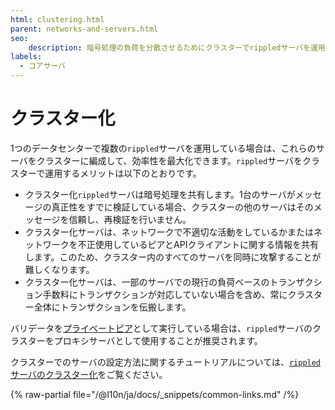 ```yaml
---
html: clustering.html
parent: networks-and-servers.html
seo:
    description: 暗号処理の負荷を分散させるためにクラスターでrippledサーバを運用できます。
labels:
  - コアサーバ
---
```

# クラスター化

1つのデータセンターで複数の`rippled`サーバを運用している場合は、これらのサーバをクラスターに編成して、効率性を最大化できます。`rippled`サーバをクラスターで運用するメリットは以下のとおりです。

- クラスター化`rippled`サーバは暗号処理を共有します。1台のサーバがメッセージの真正性をすでに検証している場合、クラスターの他のサーバはそのメッセージを信頼し、再検証を行いません。
- クラスター化サーバは、ネットワークで不適切な活動をしているかまたはネットワークを不正使用しているピアとAPIクライアントに関する情報を共有します。このため、クラスター内のすべてのサーバを同時に攻撃することが難しくなります。
- クラスター化サーバは、一部のサーバでの現行の負荷ベースのトランザクション手数料にトランザクションが対応していない場合を含め、常にクラスター全体にトランザクションを伝搬します。

バリデータを[プライベートピア](peer-protocol.md#プライベートピア)として実行している場合は、`rippled`サーバのクラスターをプロキシサーバとして使用することが推奨されます。

クラスターでのサーバの設定方法に関するチュートリアルについては、[`rippled`サーバのクラスター化](../../infrastructure/configuration/peering/cluster-rippled-servers.md)をご覧ください。

{% raw-partial file="/@l10n/ja/docs/_snippets/common-links.md" /%}

